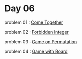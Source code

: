 # Day 06

problem 01 : [ Come Together ](https://codeforces.com/contest/1845/problem/B)

problem 02 : [ Forbidden Integer ](https://codeforces.com/contest/1845/problem/A)

problem 03 : [ Game on Permutation ](https://codeforces.com/contest/1860/problem/C)

problem 04 : [ Game with Board ](https://codeforces.com/contest/1841/problem/A)

